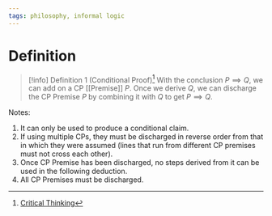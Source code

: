 ```yaml
---
tags: philosophy, informal logic
---
```


# Definition

> [!info] Definition 1 (Conditional Proof)[^1]
> With the conclusion $P \implies Q$, we can add on a CP [[Premise]] $P$. Once we derive $Q$, we can discharge the CP Premise $P$ by combining it with $Q$ to get $P \implies Q$.

Notes:
1) It can only be used to produce a conditional claim.
2) If using multiple CPs, they must be discharged in reverse order from that in which they were assumed (lines that run from different CP premises must not cross each other).
3) Once CP Premise has been discharged, no steps derived from it can be used in the following deduction.
4) All CP Premises must be discharged.

[^1]: [Critical Thinking](zotero://open-pdf/library/items/UD4ABYRU?page=681)
